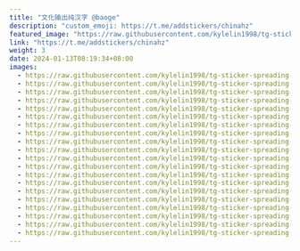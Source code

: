 ```yaml
---
title: "文化输出纯汉字 @baoge"
description: "custom_emoji: https://t.me/addstickers/chinahz"
featured_image: "https://raw.githubusercontent.com/kylelin1998/tg-sticker-spreading-worldwide-images/main/img/9f234dec-5fe6-4210-974f-a3d6c001e601.jpg"
link: "https://t.me/addstickers/chinahz"
weight: 3
date: 2024-01-13T08:19:34+08:00
images:
  - https://raw.githubusercontent.com/kylelin1998/tg-sticker-spreading-worldwide-images/main/img/9f234dec-5fe6-4210-974f-a3d6c001e601.jpg
  - https://raw.githubusercontent.com/kylelin1998/tg-sticker-spreading-worldwide-images/main/img/cf9274b5-fd3c-4570-963c-93373e430cd3.jpg
  - https://raw.githubusercontent.com/kylelin1998/tg-sticker-spreading-worldwide-images/main/img/43734338-6488-4ffc-b672-13540501995d.jpg
  - https://raw.githubusercontent.com/kylelin1998/tg-sticker-spreading-worldwide-images/main/img/c6c58e16-c7e2-4994-9805-b047362162a9.jpg
  - https://raw.githubusercontent.com/kylelin1998/tg-sticker-spreading-worldwide-images/main/img/e1128001-c15f-49a9-a095-ddfc468e1ae8.jpg
  - https://raw.githubusercontent.com/kylelin1998/tg-sticker-spreading-worldwide-images/main/img/9ec2578e-45c1-4cec-a26c-19dbd23e315b.jpg
  - https://raw.githubusercontent.com/kylelin1998/tg-sticker-spreading-worldwide-images/main/img/d3bed8a6-b577-452e-95d6-a9906cf467e6.jpg
  - https://raw.githubusercontent.com/kylelin1998/tg-sticker-spreading-worldwide-images/main/img/4ce185ee-9ec4-4233-a978-5ef47bae86ee.jpg
  - https://raw.githubusercontent.com/kylelin1998/tg-sticker-spreading-worldwide-images/main/img/746e2822-5f0f-4139-8e4b-a7221653fd19.jpg
  - https://raw.githubusercontent.com/kylelin1998/tg-sticker-spreading-worldwide-images/main/img/35796c46-6059-42b0-bee9-c8a5e8854f4c.jpg
  - https://raw.githubusercontent.com/kylelin1998/tg-sticker-spreading-worldwide-images/main/img/ff473283-d3be-4237-8117-e6645b9cdbf2.jpg
  - https://raw.githubusercontent.com/kylelin1998/tg-sticker-spreading-worldwide-images/main/img/3eba1207-ee63-497b-ae69-ef406786f8d3.jpg
  - https://raw.githubusercontent.com/kylelin1998/tg-sticker-spreading-worldwide-images/main/img/8d78da65-d1e3-40a3-a1cc-f611c553ba9f.jpg
  - https://raw.githubusercontent.com/kylelin1998/tg-sticker-spreading-worldwide-images/main/img/71ab7923-510d-4b6f-ab56-a813854fb89d.jpg
  - https://raw.githubusercontent.com/kylelin1998/tg-sticker-spreading-worldwide-images/main/img/e2a5f35b-b5ac-431f-8ee6-95b44dd621b2.jpg
  - https://raw.githubusercontent.com/kylelin1998/tg-sticker-spreading-worldwide-images/main/img/2db733b4-f65e-4d6f-a4eb-6cc2b7895e85.jpg
  - https://raw.githubusercontent.com/kylelin1998/tg-sticker-spreading-worldwide-images/main/img/38fa0fd0-6abd-4627-b965-56060713d510.jpg
  - https://raw.githubusercontent.com/kylelin1998/tg-sticker-spreading-worldwide-images/main/img/d60ca97c-cadb-4e4a-8cb3-7c06a8a59f54.jpg
  - https://raw.githubusercontent.com/kylelin1998/tg-sticker-spreading-worldwide-images/main/img/a104f9a5-8b79-47eb-9ef9-15790f1b4ffd.jpg
  - https://raw.githubusercontent.com/kylelin1998/tg-sticker-spreading-worldwide-images/main/img/eaa54987-ae7c-4c33-aa64-a1f3dff11536.jpg
---
```


